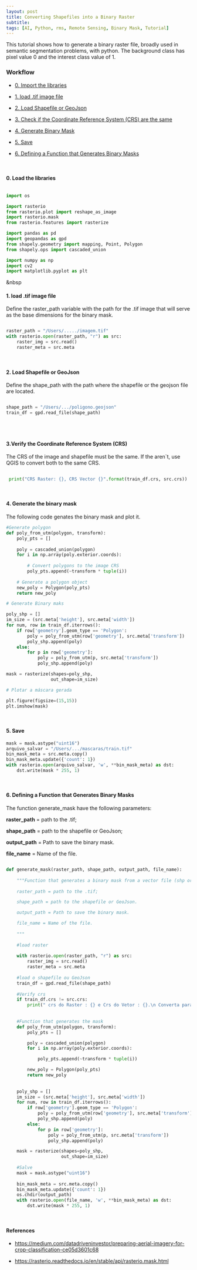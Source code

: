 ```yaml
---
layout: post
title: Converting Shapefiles into a Binary Raster
subtitle: 
tags: [AI, Python, rms, Remote Sensing, Binary Mask, Tutorial]
---
```


This tutorial shows how to generate a binary raster file, broadly used in semantic segmentation problems, with python.
The background class has pixel value 0 and the interest class value of 1. 

### Workflow


- [0. Import the libraries](#0-load-the-libraries) 

- [1. load .tif image file](#1-load-.tif-image-file)

- [2. Load Shapefile or GeoJson](#2-load-shapefile-or-geojson)

- [3. Check if the Coordinate Reference System (CRS) are the same](#3-verify-the-coordinate-reference-system-crs)

- [4. Generate Binary Mask](#4-generate-the-binary-mask)

- [5. Save](#5-save)

- [6. Defining a Function that Generates Binary Masks](#6-defining-a-function-that-generates-binary-masks)

&nbsp;

#### 0. Load the libraries


``` python

import os

import rasterio
from rasterio.plot import reshape_as_image
import rasterio.mask
from rasterio.features import rasterize

import pandas as pd
import geopandas as gpd
from shapely.geometry import mapping, Point, Polygon
from shapely.ops import cascaded_union

import numpy as np
import cv2
import matplotlib.pyplot as plt

```
&nbsp

#### 1. load .tif image file

Define the raster_path variable with the path for the .tif image that will serve as the base dimensions for the binary mask.

``` python

raster_path = "/Users/...../imagem.tif"
with rasterio.open(raster_path, "r") as src:
    raster_img = src.read()
    raster_meta = src.meta

```

&nbsp;


#### 2. Load Shapefile or GeoJson


Define the shape_path with the path where the shapefile or the geojson file are located.


``` python

shape_path = "/Users/.../poligono.geojson"
train_df = gpd.read_file(shape_path)

```

<br/><br/>


#### 3.Verify the Coordinate Reference System (CRS)


The CRS of the image and shapefile must be the same. If the aren`t, use QGIS to convert both to the same CRS.

```python
 
 print("CRS Raster: {}, CRS Vector {}".format(train_df.crs, src.crs))

```

&nbsp;


#### 4. Generate the binary mask

The following code genates the binary mask and plot it.

```python
#Generate polygon
def poly_from_utm(polygon, transform):
    poly_pts = []
    
    poly = cascaded_union(polygon)
    for i in np.array(poly.exterior.coords):
        
        # Convert polygons to the image CRS
        poly_pts.append(~transform * tuple(i))
        
    # Generate a polygon object
    new_poly = Polygon(poly_pts)
    return new_poly

# Generate Binary maks

poly_shp = []
im_size = (src.meta['height'], src.meta['width'])
for num, row in train_df.iterrows():
    if row['geometry'].geom_type == 'Polygon':
        poly = poly_from_utm(row['geometry'], src.meta['transform'])
        poly_shp.append(poly)
    else:
        for p in row['geometry']:
            poly = poly_from_utm(p, src.meta['transform'])
            poly_shp.append(poly)

mask = rasterize(shapes=poly_shp,
                 out_shape=im_size)

# Plotar a máscara gerada

plt.figure(figsize=(15,15))
plt.imshow(mask)

```
&nbsp;

#### 5. Save

```python
mask = mask.astype("uint16")
arquivo_salvar = "/Users/.../mascaras/train.tif"
bin_mask_meta = src.meta.copy()
bin_mask_meta.update({'count': 1})
with rasterio.open(arquivo_salvar, 'w', **bin_mask_meta) as dst:
    dst.write(mask * 255, 1)

```
&nbsp;

#### 6. Defining a Function that Generates Binary Masks


The function generate_mask have the following parameters:

**raster_path** = path to the .tif;

**shape_path** = path to the shapefile or GeoJson;

**output_path** = Path to save the binary mask.

**file_name** = Name of the file.


```python

def generate_mask(raster_path, shape_path, output_path, file_name):
    
    """Function that generates a binary mask from a vector file (shp or geojson)
    
    raster_path = path to the .tif;

    shape_path = path to the shapefile or GeoJson.

    output_path = Path to save the binary mask.

    file_name = Name of the file.
    
    """
    
    #load raster
    
    with rasterio.open(raster_path, "r") as src:
        raster_img = src.read()
        raster_meta = src.meta
    
    #load o shapefile ou GeoJson
    train_df = gpd.read_file(shape_path)
    
    #Verify crs
    if train_df.crs != src.crs:
        print(" crs do Raster : {} e Crs do Vetor : {}.\n Converta para o mesmo Sistema de Coordenadas de Referência!".format(src.crs,train_df.crs))
        
        
    #Function that generates the mask
    def poly_from_utm(polygon, transform):
        poly_pts = []

        poly = cascaded_union(polygon)
        for i in np.array(poly.exterior.coords):

            poly_pts.append(~transform * tuple(i))

        new_poly = Polygon(poly_pts)
        return new_poly
    
    
    poly_shp = []
    im_size = (src.meta['height'], src.meta['width'])
    for num, row in train_df.iterrows():
        if row['geometry'].geom_type == 'Polygon':
            poly = poly_from_utm(row['geometry'], src.meta['transform'])
            poly_shp.append(poly)
        else:
            for p in row['geometry']:
                poly = poly_from_utm(p, src.meta['transform'])
                poly_shp.append(poly)

    mask = rasterize(shapes=poly_shp,
                     out_shape=im_size)
    
    #Salve
    mask = mask.astype("uint16")
    
    bin_mask_meta = src.meta.copy()
    bin_mask_meta.update({'count': 1})
    os.chdir(output_path)
    with rasterio.open(file_name, 'w', **bin_mask_meta) as dst:
        dst.write(mask * 255, 1)


```

&nbsp;

#### References

- <https://medium.com/datadriveninvestor/preparing-aerial-imagery-for-crop-classification-ce05d3601c68>

- <https://rasterio.readthedocs.io/en/stable/api/rasterio.mask.html>

